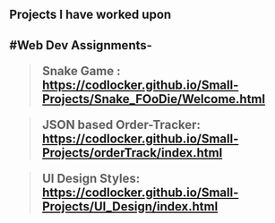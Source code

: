 <h2> Projects I have worked upon <h2/>
#Web Dev Assignments-

> Snake Game : https://codlocker.github.io/Small-Projects/Snake_FOoDie/Welcome.html

> JSON based Order-Tracker: https://codlocker.github.io/Small-Projects/orderTrack/index.html

> UI Design Styles: https://codlocker.github.io/Small-Projects/UI_Design/index.html
